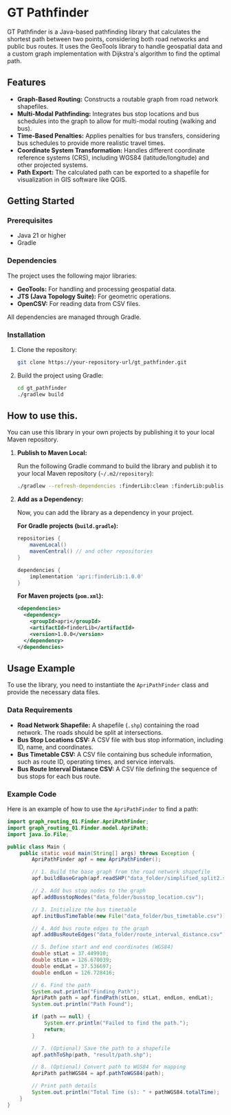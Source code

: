 # GT Pathfinder

GT Pathfinder is a Java-based pathfinding library that calculates the shortest path between two points, considering both road networks and public bus routes. It uses the GeoTools library to handle geospatial data and a custom graph implementation with Dijkstra's algorithm to find the optimal path.

## Features

* **Graph-Based Routing:** Constructs a routable graph from road network shapefiles.
* **Multi-Modal Pathfinding:** Integrates bus stop locations and bus schedules into the graph to allow for multi-modal routing (walking and bus).
* **Time-Based Penalties:** Applies penalties for bus transfers, considering bus schedules to provide more realistic travel times.
* **Coordinate System Transformation:** Handles different coordinate reference systems (CRS), including WGS84 (latitude/longitude) and other projected systems.
* **Path Export:** The calculated path can be exported to a shapefile for visualization in GIS software like QGIS.

## Getting Started

### Prerequisites

* Java 21 or higher
* Gradle

### Dependencies

The project uses the following major libraries:

* **GeoTools:** For handling and processing geospatial data.
* **JTS (Java Topology Suite):** For geometric operations.
* **OpenCSV:** For reading data from CSV files.

All dependencies are managed through Gradle.

### Installation

1.  Clone the repository:
    ```bash
    git clone https://your-repository-url/gt_pathfinder.git
    ```
2.  Build the project using Gradle:
    ```bash
    cd gt_pathfinder
    ./gradlew build
    ```

## How to use this.

You can use this library in your own projects by publishing it to your local Maven repository.

1.  **Publish to Maven Local:**

    Run the following Gradle command to build the library and publish it to your local Maven repository (`~/.m2/repository`):
    ```bash
    ./gradlew --refresh-dependencies :finderLib:clean :finderLib:publishToMavenLocal
    ```

2.  **Add as a Dependency:**

    Now, you can add the library as a dependency in your project.

    **For Gradle projects (`build.gradle`):**
    ```groovy
    repositories {
        mavenLocal()
        mavenCentral() // and other repositories
    }

    dependencies {
        implementation 'apri:finderLib:1.0.0'
    }
    ```

    **For Maven projects (`pom.xml`):**
    ```xml
    <dependencies>
      <dependency>
        <groupId>apri</groupId>
        <artifactId>finderLib</artifactId>
        <version>1.0.0</version>
      </dependency>
    </dependencies>
    ```

## Usage Example

To use the library, you need to instantiate the `ApriPathFinder` class and provide the necessary data files.

### Data Requirements

* **Road Network Shapefile:** A shapefile (`.shp`) containing the road network. The roads should be split at intersections.
* **Bus Stop Locations CSV:** A CSV file with bus stop information, including ID, name, and coordinates.
* **Bus Timetable CSV:** A CSV file containing bus schedule information, such as route ID, operating times, and service intervals.
* **Bus Route Interval Distance CSV:** A CSV file defining the sequence of bus stops for each bus route.

### Example Code

Here is an example of how to use the `ApriPathFinder` to find a path:

```java
import graph_routing_01.Finder.ApriPathFinder;
import graph_routing_01.Finder.model.ApriPath;
import java.io.File;

public class Main {
    public static void main(String[] args) throws Exception {
        ApriPathFinder apf = new ApriPathFinder();

        // 1. Build the base graph from the road network shapefile
        apf.buildBaseGraph(apf.readSHP("data_folder/simplified_split2.shp"));

        // 2. Add bus stop nodes to the graph
        apf.addBusstopNodes("data_folder/busstop_location.csv");

        // 3. Initialize the bus timetable
        apf.initBusTimeTable(new File("data_folder/bus_timetable.csv"));

        // 4. Add bus route edges to the graph
        apf.addBusRouteEdges("data_folder/route_interval_distance.csv");

        // 5. Define start and end coordinates (WGS84)
        double stLat = 37.449910;
        double stLon = 126.670039;
        double endLat = 37.536697;
        double endLon = 126.728416;

        // 6. Find the path
        System.out.println("Finding Path");
        ApriPath path = apf.findPath(stLon, stLat, endLon, endLat);
        System.out.println("Path Found");

        if (path == null) {
            System.err.println("Failed to find the path.");
            return;
        }

        // 7. (Optional) Save the path to a shapefile
        apf.pathToShp(path, "result/path.shp");

        // 8. (Optional) Convert path to WGS84 for mapping
        ApriPath pathWGS84 = apf.pathToWGS84(path);

        // Print path details
        System.out.println("Total Time (s): " + pathWGS84.totalTime);
    }
}
